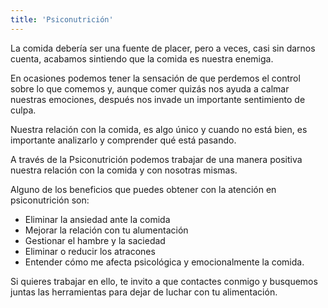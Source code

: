 ```yaml
---
title: 'Psiconutrición'
---
```


La comida debería ser una fuente de placer, pero a veces, casi sin darnos cuenta, acabamos sintiendo que la comida es nuestra enemiga.

En ocasiones podemos tener la sensación de que perdemos el control sobre lo que comemos y, aunque comer quizás nos ayuda a calmar nuestras emociones, después nos invade un importante sentimiento de culpa.

Nuestra relación con la comida, es algo único y cuando no está bien, es importante analizarlo y comprender qué está pasando.

A través de la Psiconutrición podemos trabajar de una manera positiva nuestra relación con la comida y con nosotras mismas.

Alguno de los beneficios que puedes obtener con la atención en psiconutrición son:

- Eliminar la ansiedad ante la comida
- Mejorar la relación con tu alumentación
- Gestionar el hambre y la saciedad
- Eliminar o reducir los atracones
- Entender cómo me afecta psicológica y emocionalmente la comida.

Si quieres trabajar en ello, te invito a que contactes conmigo y busquemos juntas las herramientas para dejar de luchar con tu alimentación.
